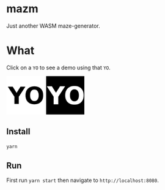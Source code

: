 # mazm

Just another WASM maze-generator.

# What

Click on a `YO` to see a demo using that `YO`.

<a href="/images/yob.gif"><img src="/images/yob.png" width="100"/></a>
<a href="/images/yow.gif"><img src="/images/yow.png" width="100"/></a>

## Install

```sh
yarn
```

## Run

First run `yarn start` then navigate to `http://localhost:8080`.
